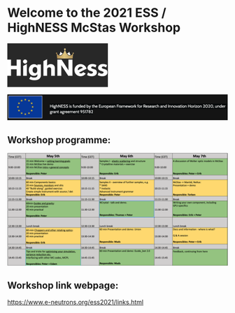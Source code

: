 # Welcome to the 2021 ESS / HighNESS McStas Workshop

![HighNESS logo](https://github.com/McStasMcXtrace/Schools/raw/master/ESS_May_2021/graphics/HighNess-logo-dark.png)

![EU-banner](https://github.com/McStasMcXtrace/Schools/raw/master/ESS_May_2021/graphics/EU-project-banner.png)

## Workshop programme:
[![Workshop programme](graphics/programme.png)](https://docs.google.com/spreadsheets/d/1Xy2rOxsx_O7hFzEKB6RzpK8JePo_JyMYI27mb3AaLJo/edit?usp=sharing)

## Workshop link webpage:
https://www.e-neutrons.org/ess2021/links.html
